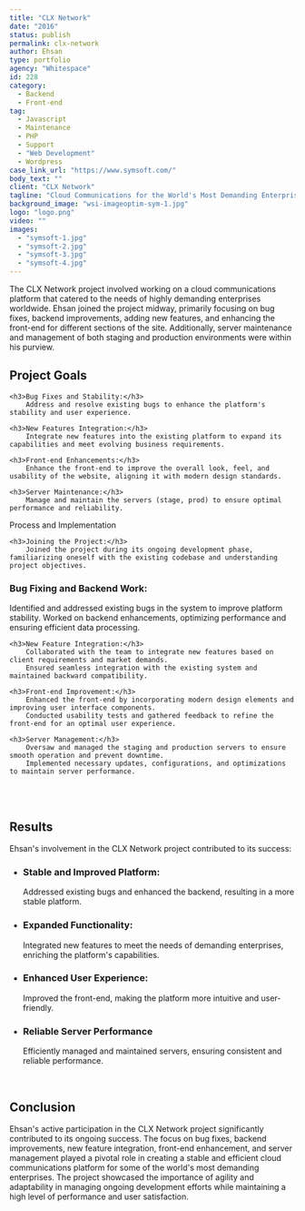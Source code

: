 ```yaml
---
title: "CLX Network"
date: "2016"
status: publish
permalink: clx-network
author: Ehsan
type: portfolio
agency: "Whitespace"
id: 228
category:
  - Backend
  - Front-end
tag:
  - Javascript
  - Maintenance
  - PHP
  - Support
  - "Web Development"
  - Wordpress
case_link_url: "https://www.symsoft.com/"
body_text: ""
client: "CLX Network"
tagline: "Cloud Communications for the World's Most Demanding Enterprises. "
background_image: "wsi-imageoptim-sym-1.jpg"
logo: "logo.png"
video: ""
images:
  - "symsoft-1.jpg"
  - "symsoft-2.jpg"
  - "symsoft-3.jpg"
  - "symsoft-4.jpg"
---
```


The CLX Network project involved working on a cloud communications platform that catered to the needs of highly demanding enterprises worldwide. Ehsan joined the project midway, primarily focusing on bug fixes, backend improvements, adding new features, and enhancing the front-end for different sections of the site. Additionally, server maintenance and management of both staging and production environments were within his purview.

<h2>Project Goals</h2>

    <h3>Bug Fixes and Stability:</h3>
        Address and resolve existing bugs to enhance the platform's stability and user experience.

    <h3>New Features Integration:</h3>
        Integrate new features into the existing platform to expand its capabilities and meet evolving business requirements.

    <h3>Front-end Enhancements:</h3>
        Enhance the front-end to improve the overall look, feel, and usability of the website, aligning it with modern design standards.

    <h3>Server Maintenance:</h3>
        Manage and maintain the servers (stage, prod) to ensure optimal performance and reliability.

Process and Implementation

    <h3>Joining the Project:</h3>
        Joined the project during its ongoing development phase, familiarizing oneself with the existing codebase and understanding project objectives.

   <h3> Bug Fixing and Backend Work:</h3>
        Identified and addressed existing bugs in the system to improve platform stability.
        Worked on backend enhancements, optimizing performance and ensuring efficient data processing.

    <h3>New Feature Integration:</h3>
        Collaborated with the team to integrate new features based on client requirements and market demands.
        Ensured seamless integration with the existing system and maintained backward compatibility.

    <h3>Front-end Improvement:</h3>
        Enhanced the front-end by incorporating modern design elements and improving user interface components.
        Conducted usability tests and gathered feedback to refine the front-end for an optimal user experience.

    <h3>Server Management:</h3>
        Oversaw and managed the staging and production servers to ensure smooth operation and prevent downtime.
        Implemented necessary updates, configurations, and optimizations to maintain server performance.

<br/>
<br/>
<h2>Results</h2>

Ehsan's involvement in the CLX Network project contributed to its success:

<ul>
    <li>
        <h3>Stable and Improved Platform:</h3>
        <p>Addressed existing bugs and enhanced the backend, resulting in a more stable platform.</p>
    </li>
    <li>
        <h3>   Expanded Functionality:</h3>
        <p>Integrated new features to meet the needs of demanding enterprises, enriching the platform's capabilities.</p>
    </li>
    <li>
        <h3>Enhanced User Experience:</h3>
        <p>Improved the front-end, making the platform more intuitive and user-friendly.</p>
    </li>
        <li>
        <h3> Reliable Server Performance</h3>
        <p>Efficiently managed and maintained servers, ensuring consistent and reliable performance.</p>
    </li>

</ul>

<br />

<h2>Conclusion</h2>

<p>Ehsan's active participation in the CLX Network project significantly contributed to its ongoing success. The focus on bug fixes, backend improvements, new feature integration, front-end enhancement, and server management played a pivotal role in creating a stable and efficient cloud communications platform for some of the world's most demanding enterprises. The project showcased the importance of agility and adaptability in managing ongoing development efforts while maintaining a high level of performance and user satisfaction.
</p>
